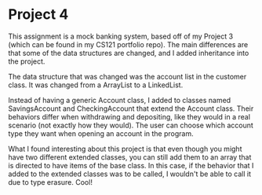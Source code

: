 # Project 4
This assignment is a mock banking system, based off of my Project 3 (which can be found in my CS121 portfolio repo). The main differences are that some of the data structures are changed, and I added inheritance into the project.

The data structure that was changed was the account list in the customer class. It was changed from a ArrayList to a LinkedList.

Instead of having a generic Account class, I added to classes named SavingsAccount and CheckingAccount that extend the Account class. Their behaviors differ when withdrawing and depositing, like they would in a real scenario (not exactly how they would). The user can choose which account type they want when opening an account in the program.

What I found interesting about this project is that even though you might have two different extended classes, you can still add them to an array that is directed to have items of the base class. In this case, if the behavior that I added to the extended classes was to be called, I wouldn't be able to call it due to type erasure. Cool!